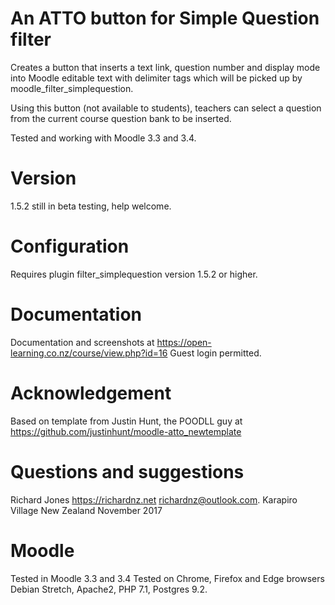 An ATTO button for Simple Question filter
=========================================
Creates a button that inserts a text link, question number and display mode into 
Moodle editable text with delimiter tags which will be picked up by moodle_filter_simplequestion.

Using this button (not available to students), teachers can select a question from the
current course question bank to be inserted.

Tested and working with Moodle 3.3 and 3.4.

Version
=======
1.5.2 still in beta testing, help welcome.

Configuration
=============
Requires plugin filter_simplequestion version 1.5.2 or higher.

Documentation
=================
Documentation and screenshots at https://open-learning.co.nz/course/view.php?id=16
Guest login permitted.

Acknowledgement
===============
Based on template from  Justin Hunt, the POODLL guy at  
https://github.com/justinhunt/moodle-atto_newtemplate

Questions and suggestions
=========================
Richard Jones https://richardnz.net richardnz@outlook.com.
Karapiro Village
New Zealand
November 2017

Moodle
======
Tested in Moodle 3.3 and 3.4
Tested on Chrome, Firefox and Edge browsers
Debian Stretch, Apache2, PHP 7.1, Postgres 9.2.